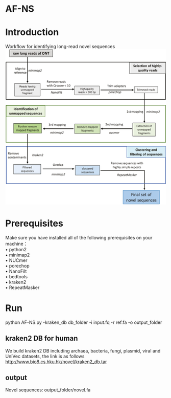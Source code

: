 # AF-NS
# Introduction
Workflow for identifying long-read novel sequences
![Workflow](https://github.com/Lqh09/AF-NS/blob/main/AF-NS%20workflow.jpeg
)<br> 

# Prerequisites 
Make sure you have installed all of the following prerequisites on your machine：<br> 
• python2 <br> 
•	minimap2 <br> 
•	NUCmer <br> 
•	porechop<br> 
•	NanoFilt<br> 
•	bedtools<br> 
•	kraken2<br> 
•	RepeatMasker<br> 

# Run
python AF-NS.py -kraken_db db_folder -i input.fq -r ref.fa -o output_folder <br> 

## kraken2 DB for human
We build kraken2 DB including archaea, bacteria, fungi, plasmid, viral and UniVec datasets, the link is as follows <br> 
http://www.bio8.cs.hku.hk/novel/kraken2_db.tar

## output
Novel sequences: output_folder/novel.fa




